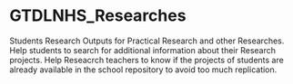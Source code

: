 # GTDLNHS_Researches
Students Research Outputs for Practical Research and other Researches.
Help students to search for additional information about their Research projects.
Help Reseacrch teachers to know if the projects of students are already available in the school repository to avoid too much replication.
